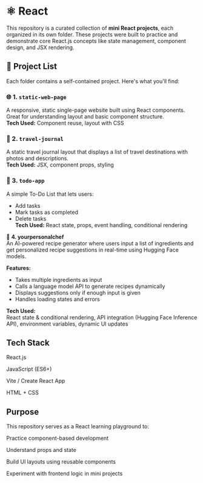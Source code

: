 # ⚛️ React

This repository is a curated collection of **mini React projects**, each organized in its own folder. These projects were built to practice and demonstrate core React.js concepts like state management, component design, and JSX rendering.

## 📁 Project List

Each folder contains a self-contained project. Here's what you'll find:

### 🌐 1. `static-web-page`
A responsive, static single-page website built using React components. Great for understanding layout and basic component structure.  
**Tech Used:** Component reuse, layout with CSS

### 🧳 2. `travel-journal`
A static travel journal layout that displays a list of travel destinations with photos and descriptions.  
**Tech Used:** JSX, component props, styling

### 📝 3. `todo-app`
A simple To-Do List that lets users:
- Add tasks
- Mark tasks as completed
- Delete tasks  
**Tech Used:** React state, props, event handling, conditional rendering

🍳 **4. yourpersonalchef**  
An AI-powered recipe generator where users input a list of ingredients and get personalized recipe suggestions in real-time using Hugging Face models.  

**Features:**
- Takes multiple ingredients as input  
- Calls a language model API to generate recipes dynamically  
- Displays suggestions only if enough input is given  
- Handles loading states and errors  

**Tech Used:**  
React state & conditional rendering, API integration (Hugging Face Inference API), environment variables, dynamic UI updates


## **Tech Stack**
React.js

JavaScript (ES6+)

Vite / Create React App

HTML + CSS

## **Purpose**

This repository serves as a React learning playground to:

Practice component-based development

Understand props and state

Build UI layouts using reusable components

Experiment with frontend logic in mini projects



